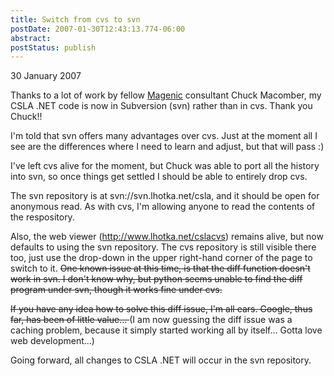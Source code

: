 ```yaml
---
title: Switch from cvs to svn
postDate: 2007-01-30T12:43:13.774-06:00
abstract: 
postStatus: publish
---
```

30 January 2007

Thanks to a lot of work by fellow [Magenic](http://www.magenic.com) consultant Chuck Macomber, my CSLA .NET code is now in Subversion (svn) rather than in cvs. Thank you Chuck!!

I'm told that svn offers many advantages over cvs. Just at the moment all I see are the differences where I need to learn and adjust, but that will pass :)

I've left cvs alive for the moment, but Chuck was able to port all the history into svn, so once things get settled I should be able to entirely drop cvs.

The svn repository is at svn://svn.lhotka.net/csla, and it should be open for anonymous read. As with cvs, I'm allowing anyone to read the contents of the respository.

Also, the web viewer (http://www.lhotka.net/cslacvs) remains alive, but now defaults to using the svn repository. The cvs repository is still visible there too, just use the drop-down in the upper right-hand corner of the page to switch to it. <strike>One known issue at this time, is that the diff function doesn't work in svn. I don't know why, but python seems unable to find the diff program under svn, though it works fine under cvs.</strike>

<strike>If you have any idea how to solve this diff issue, I'm all ears. Google, thus far, has been of little value... </strike>(I am now guessing the diff issue was a caching problem, because it simply started working all by itself... Gotta love web development...)

Going forward, all changes to CSLA .NET will occur in the svn repository.

